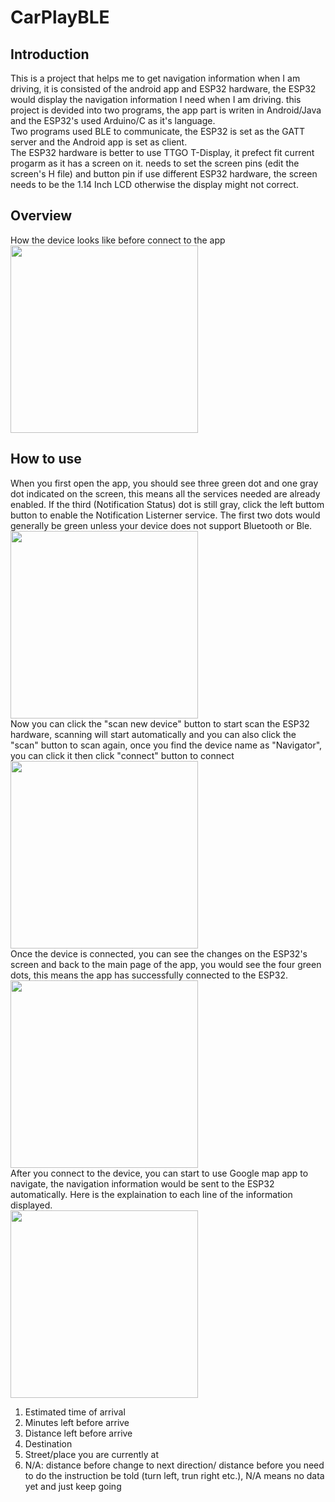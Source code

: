 # CarPlayBLE
 
## Introduction
This is a project that helps me to get navigation information when I am driving, it is consisted of the android app and ESP32 hardware, the ESP32 would display the navigation information I need when I am driving.
this project is devided into two programs, the app part is writen in Android/Java and the ESP32's used Arduino/C as it's language.<br>
Two programs used BLE to communicate, the ESP32 is set as the GATT server and the Android app is set as client.<br>
The ESP32 hardware is better to use TTGO T-Display, it prefect fit current progarm as it has a screen on it. needs to set the screen pins (edit the screen's H file) and button pin if use different ESP32 hardware, the screen needs to be the 1.14 Inch LCD otherwise the display might not correct.<br>
## Overview
How the device looks like before connect to the app<br>
<img src="https://github.com/appleshaman/CarPlayBLE/blob/main/docs/4.jpg" width = "300"><br>
## How to use
When you first open the app, you should see three green dot and one gray dot indicated on the screen, this means all the services needed are already enabled. If the third (Notification Status) dot is still gray, click the left buttom button to enable the Notification Listerner service. The first two dots would generally be green unless your device does not support Bluetooth or Ble.<br>
<img src="https://github.com/appleshaman/CarPlayBLE/blob/main/docs/1.jpg" width = "300"><br>
Now you can click the "scan new device" button to start scan the ESP32 hardware, scanning will start automatically and you can also click the "scan" button to scan again, once you find the device name as "Navigator", you can click it then click "connect" button to connect<br>
<img src="https://github.com/appleshaman/CarPlayBLE/blob/main/docs/2.jpg" width = "300"><br>
Once the device is connected, you can see the changes on the ESP32's screen and back to the main page of the app, you would see the four green dots, this means the app has successfully connected to the ESP32.<br>
<img src="https://github.com/appleshaman/CarPlayBLE/blob/main/docs/3.jpg" width = "300"><br>
After you connect to the device, you can start to use Google map app to navigate, the navigation information would be sent to the ESP32 automatically.
Here is the explaination to each line of the information displayed.<br>
<img src="https://github.com/appleshaman/CarPlayBLE/blob/main/docs/5.jpg" width = "300"><br>
1. Estimated time of arrival<br>
2. Minutes left before arrive<br>
3. Distance left before arrive<br>
4. Destination<br>
5. Street/place you are currently at<br>
6. N/A: distance before change to next direction/ distance before you need to do the instruction be told (turn left, trun right etc.), N/A means no data yet and just keep going<br>
